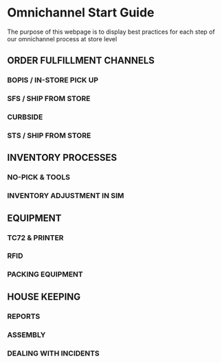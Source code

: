 # Omnichannel Start Guide

The purpose of this webpage is to display best practices for each step of our omnichannel process at store level

## ORDER FULFILLMENT CHANNELS
### BOPIS / IN-STORE PICK UP
### SFS / SHIP FROM STORE
### CURBSIDE
### STS / SHIP FROM STORE

## INVENTORY PROCESSES
### NO-PICK & TOOLS
### INVENTORY ADJUSTMENT IN SIM

## EQUIPMENT
### TC72 & PRINTER
### RFID
### PACKING EQUIPMENT

## HOUSE KEEPING
### REPORTS
### ASSEMBLY
### DEALING WITH INCIDENTS
